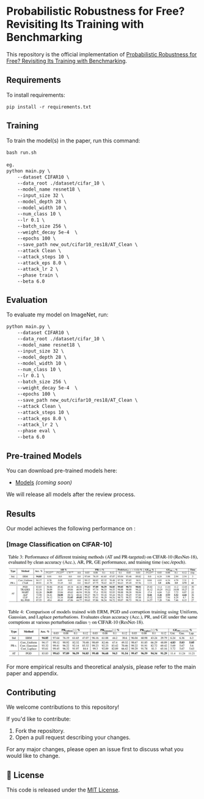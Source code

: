 # Probabilistic Robustness for Free? Revisiting Its Training with Benchmarking

This repository is the official implementation of [Probabilistic Robustness for Free? Revisiting Its Training with Benchmarking](https://arxiv.org/abs/2030.12345). 


## Requirements

To install requirements:

```setup
pip install -r requirements.txt
```


## Training

To train the model(s) in the paper, run this command:

```train
bash run.sh

eg.
python main.py \
    --dataset CIFAR10 \
    --data_root ./dataset/cifar_10 \
    --model_name resnet18 \
    --input_size 32 \
    --model_depth 28 \
    --model_width 10 \
    --num_class 10 \
    --lr 0.1 \
    --batch_size 256 \
    --weight_decay 5e-4  \
    --epochs 100 \
    --save_path new_out/cifar10_res18/AT_Clean \
    --attack Clean \
    --attack_steps 10 \
    --attack_eps 8.0 \
    --attack_lr 2 \
    --phase train \
    --beta 6.0 
```

## Evaluation

To evaluate my model on ImageNet, run:

```eval
python main.py \
    --dataset CIFAR10 \
    --data_root ./dataset/cifar_10 \
    --model_name resnet18 \
    --input_size 32 \
    --model_depth 28 \
    --model_width 10 \
    --num_class 10 \
    --lr 0.1 \
    --batch_size 256 \
    --weight_decay 5e-4  \
    --epochs 100 \
    --save_path new_out/cifar10_res18/AT_Clean \
    --attack Clean \
    --attack_steps 10 \
    --attack_eps 8.0 \
    --attack_lr 2 \
    --phase eval \
    --beta 6.0 
```


## Pre-trained Models

You can download pre-trained models here:

- [Models](https://drive.google.com/mymodel.pth) *(coming soon)*

We will release all models after the review process.


## Results

Our model achieves the following performance on :

### [Image Classification on CIFAR-10]
<p align="left">
    <img src="docs/main_result.png" width="600px"/>
</p>
For more empirical results and theoretical analysis, please refer to the main paper and appendix.

## Contributing

We welcome contributions to this repository!

If you'd like to contribute:

1. Fork the repository.
2. Open a pull request describing your changes.

For any major changes, please open an issue first to discuss what you would like to change.

## 📄 License

This code is released under the [MIT License](LICENSE).
